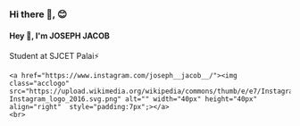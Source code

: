 ### Hi there 👋,  😊
#### Hey 👋, I'm JOSEPH JACOB
Student at SJCET Palai⚡


    <a href="https://www.instagram.com/joseph__jacob__/"><img class="acclogo"  src="https://upload.wikimedia.org/wikipedia/commons/thumb/e/e7/Instagram_logo_2016.svg/132px-Instagram_logo_2016.svg.png" alt="" width="40px" height="40px" align="right"  style="padding:7px";></a>
    <br>
